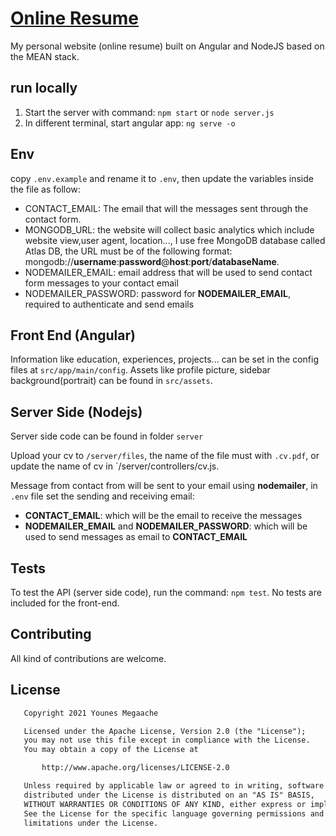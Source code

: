 # [Online Resume](http://megaache-younes.herokuapp.com)

My personal website (online resume) built on Angular and NodeJS based on the MEAN stack.

## run locally

1. Start the server with command: `npm start` or `node server.js`
2. In different terminal, start angular app: `ng serve -o`

## Env

copy `.env.example` and rename it to `.env`, then update the variables inside the file as follow:

- CONTACT_EMAIL: The email that will the messages sent through the contact form.
- MONGODB_URL: the website will collect basic analytics which include website view,user agent, location..., I use free MongoDB database called Atlas DB, the URL must be of the following format: mongodb://**username**:**password**@**host**:**port**/**databaseName**.
- NODEMAILER_EMAIL: email address that will be used to send contact form messages to your contact email
- NODEMAILER_PASSWORD: password for **NODEMAILER_EMAIL**, required to authenticate and send emails

## Front End (Angular)

Information like education, experiences, projects... can be set in the config files at `src/app/main/config`.
Assets like profile picture, sidebar background(portrait) can be found in `src/assets`.

## Server Side (Nodejs)

Server side code can be found in folder `server`

Upload your cv to `/server/files`, the name of the file must with `.cv.pdf`, or update the name of cv in `/server/controllers/cv.js.

Message from contact from will be sent to your email using **nodemailer**, in `.env` file set the sending and receiving email:

- **CONTACT_EMAIL**: which will be the email to receive the messages
- **NODEMAILER_EMAIL** and **NODEMAILER_PASSWORD**: which will be used to send messages as email to **CONTACT_EMAIL**

## Tests

To test the API (server side code), run the command: `npm test`.
No tests are included for the front-end.

## Contributing

All kind of contributions are welcome.

## License

```txt
   Copyright 2021 Younes Megaache

   Licensed under the Apache License, Version 2.0 (the "License");
   you may not use this file except in compliance with the License.
   You may obtain a copy of the License at

       http://www.apache.org/licenses/LICENSE-2.0

   Unless required by applicable law or agreed to in writing, software
   distributed under the License is distributed on an "AS IS" BASIS,
   WITHOUT WARRANTIES OR CONDITIONS OF ANY KIND, either express or implied.
   See the License for the specific language governing permissions and
   limitations under the License.

```

